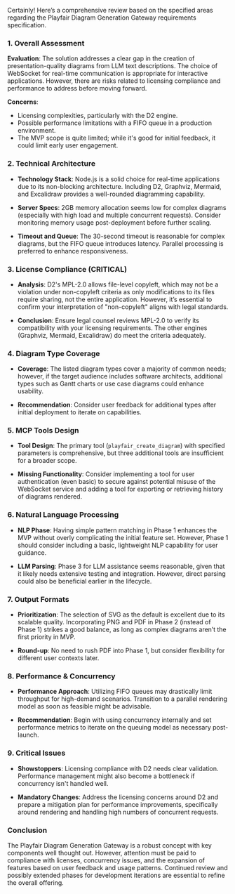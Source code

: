 Certainly! Here’s a comprehensive review based on the specified areas regarding the Playfair Diagram Generation Gateway requirements specification.

### 1. Overall Assessment
**Evaluation**: The solution addresses a clear gap in the creation of presentation-quality diagrams from LLM text descriptions. The choice of WebSocket for real-time communication is appropriate for interactive applications. However, there are risks related to licensing compliance and performance to address before moving forward.

**Concerns**: 
- Licensing complexities, particularly with the D2 engine.
- Possible performance limitations with a FIFO queue in a production environment.
- The MVP scope is quite limited; while it's good for initial feedback, it could limit early user engagement.

### 2. Technical Architecture
- **Technology Stack**: Node.js is a solid choice for real-time applications due to its non-blocking architecture. Including D2, Graphviz, Mermaid, and Excalidraw provides a well-rounded diagramming capability.

- **Server Specs**: 2GB memory allocation seems low for complex diagrams (especially with high load and multiple concurrent requests). Consider monitoring memory usage post-deployment before further scaling.

- **Timeout and Queue**: The 30-second timeout is reasonable for complex diagrams, but the FIFO queue introduces latency. Parallel processing is preferred to enhance responsiveness.

### 3. License Compliance (CRITICAL)
- **Analysis**: D2's MPL-2.0 allows file-level copyleft, which may not be a violation under non-copyleft criteria as only modifications to its files require sharing, not the entire application. However, it’s essential to confirm your interpretation of "non-copyleft" aligns with legal standards. 

- **Conclusion**: Ensure legal counsel reviews MPL-2.0 to verify its compatibility with your licensing requirements. The other engines (Graphviz, Mermaid, Excalidraw) do meet the criteria adequately.

### 4. Diagram Type Coverage
- **Coverage**: The listed diagram types cover a majority of common needs; however, if the target audience includes software architects, additional types such as Gantt charts or use case diagrams could enhance usability.

- **Recommendation**: Consider user feedback for additional types after initial deployment to iterate on capabilities.

### 5. MCP Tools Design
- **Tool Design**: The primary tool (`playfair_create_diagram`) with specified parameters is comprehensive, but three additional tools are insufficient for a broader scope.

- **Missing Functionality**: Consider implementing a tool for user authentication (even basic) to secure against potential misuse of the WebSocket service and adding a tool for exporting or retrieving history of diagrams rendered.

### 6. Natural Language Processing
- **NLP Phase**: Having simple pattern matching in Phase 1 enhances the MVP without overly complicating the initial feature set. However, Phase 1 should consider including a basic, lightweight NLP capability for user guidance.

- **LLM Parsing**: Phase 3 for LLM assistance seems reasonable, given that it likely needs extensive testing and integration. However, direct parsing could also be beneficial earlier in the lifecycle.

### 7. Output Formats
- **Prioritization**: The selection of SVG as the default is excellent due to its scalable quality. Incorporating PNG and PDF in Phase 2 (instead of Phase 1) strikes a good balance, as long as complex diagrams aren’t the first priority in MVP.

- **Round-up**: No need to rush PDF into Phase 1, but consider flexibility for different user contexts later.

### 8. Performance & Concurrency
- **Performance Approach**: Utilizing FIFO queues may drastically limit throughput for high-demand scenarios. Transition to a parallel rendering model as soon as feasible might be advisable.

- **Recommendation**: Begin with using concurrency internally and set performance metrics to iterate on the queuing model as necessary post-launch.

### 9. Critical Issues
- **Showstoppers**: Licensing compliance with D2 needs clear validation. Performance management might also become a bottleneck if concurrency isn't handled well.

- **Mandatory Changes**: Address the licensing concerns around D2 and prepare a mitigation plan for performance improvements, specifically around rendering and handling high numbers of concurrent requests.

### Conclusion
The Playfair Diagram Generation Gateway is a robust concept with key components well thought out. However, attention must be paid to compliance with licenses, concurrency issues, and the expansion of features based on user feedback and usage patterns. Continued review and possibly extended phases for development iterations are essential to refine the overall offering.
